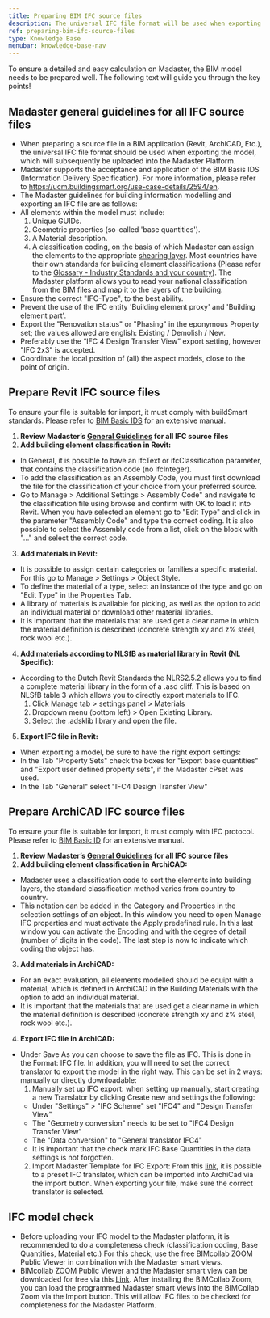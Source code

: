 ```yaml
---
title: Preparing BIM IFC source files
description: The universal IFC file format will be used when exporting the source file, which will subsequently be uploaded into the Madaster Platform
ref: preparing-bim-ifc-source-files
type: Knowledge Base
menubar: knowledge-base-nav
---
```


To ensure a detailed and easy calculation on Madaster, the BIM model needs to be prepared well. The following text will guide you through the key points!

## Madaster general guidelines for all IFC source files

*  When preparing a source file in a BIM application (Revit, ArchiCAD, Etc.), the universal IFC file format should be used when exporting the model, which will subsequently be uploaded into the Madaster Platform.
*  Madaster supports the acceptance and application of the BIM Basis IDS (Information Delivery Specification). For more information, please refer to <a href="https://ucm.buildingsmart.org/use-case-details/2594/en" target="_blank">https://ucm.buildingsmart.org/use-case-details/2594/en</a>.
*  The Madaster guidelines for building information modelling and exporting an IFC file are as follows:
  * All elements within the model must include:
    1. Unique GUIDs.
    2. Geometric properties (so-called 'base quantities').
    3. A Material description.
    4. A classification coding, on the basis of which Madaster can assign the elements to the appropriate <a href="">shearing layer</a>.
       Most countries have their own standards for building element classifications (Please refer to the <a href="https://docs.madaster.com/nl/en/knowledge-base/madaster-glossary.html" target="_blank">Glossary - Industry Standards and your country</a>). The Madaster platform allows you to read your national classification from the BIM files and map it to the layers of the building.
  * Ensure the correct "IFC-Type", to the best ability.
  * Prevent the use of the IFC entity 'Building element proxy' and 'Building element part'.
  * Export the "Renovation status" or "Phasing" in the eponymous Property set; the values allowed are english: Existing / Demolish / New.
  * Preferably use the “IFC 4 Design Transfer View” export setting, however "IFC 2x3" is accepted.
  * Coordinate the local position of (all) the aspect models, close to the point of origin.

## Prepare Revit IFC source files

To ensure your file is suitable for import, it must comply with buildSmart standards. Please refer to <a href="https://ucm.buildingsmart.org/use-case-details/2594/en" target="_blank">BIM Basic IDS</a> for an extensive manual.

1. **Review Madaster’s <a href="../../../files/en/Madaster BIM - IFC guidelines.pdf">General Guidelines</a> for all IFC source files**
2. **Add building element classification in Revit:**
  * In General, it is possible to have an ifcText or ifcClassification parameter, that contains the classification code (no ifcInteger).
  * To add the classification as an Assembly Code, you must first download the file for the classification of your choice from your preferred source.
  * Go to Manage > Additional Settings > Assembly Code" and navigate to the classification file using browse and confirm with OK to load it into Revit. When you have selected an element go to "Edit Type" and click in the parameter "Assembly Code" and type the correct coding. It is also possible to select the Assembly code from a list, click on the block with "..."   and select the correct code.
3. **Add materials in Revit:**
  * It is possible to assign certain categories or families a specific material. For this go to Manage > Settings > Object Style.
  * To define the material of a type, select an instance of the type and go on "Edit Type" in the Properties Tab.
  * A library of materials is available for picking, as well as the option to add an individual material or download other material libraries.
  * It is important that the materials that are used get a clear name in which the material definition is described (concrete strength xy and z% steel, rock wool etc.).
4. **Add materials according to NLSfB as material library in Revit (NL Specific):**
  * According to the Dutch Revit Standards the NLRS2.5.2 allows you to find a complete material library in the form of a .asd cliff. This is based on NLSfB table 3 which allows you to directly export materials to IFC.
    1. Click Manage tab > settings panel > Materials
    2. Dropdown menu (bottom left) > Open Existing Library.
    3. Select the .adsklib library and open the file.
5. **Export IFC file in Revit:**
  * When exporting a model, be sure to have the right export settings:
  * In the Tab "Property Sets" check the boxes for "Export base quantities" and "Export user defined property sets", if the Madaster cPset was used.
  * In the Tab "General" select "IFC4 Design Transfer View"

## Prepare ArchiCAD IFC source files

To ensure your file is suitable for import, it must comply with IFC protocol. Please refer to <a href="https://ucm.buildingsmart.org/use-case-details/2594/en" target="_blank">BIM Basic ID</a> for an extensive manual.

1. **Review Madaster’s <a href="../../../files/en/Madaster BIM - IFC guidelines.pdf">General Guidelines</a> for all IFC source files**
2. **Add building element classification in ArchiCAD:**
  * Madaster uses a classification code to sort the elements into building layers, the standard classification method varies from country to country.
  * This notation can be added in the Category and Properties in the selection settings of an object. In this window you need to open Manage IFC properties and must activate the Apply predefined rule. In this last window you can activate the Encoding and with the degree of detail (number of digits in the code). The last step is now to indicate which coding the object has.
3. **Add materials in ArchiCAD:**
  * For an exact evaluation, all elements modelled should be equipt with a material, which is defined in ArchiCAD in the Building Materials with the option to add an individual material.
  * It is important that the materials that are used get a clear name in which the material definition is described (concrete strength xy and z% steel, rock wool etc.).
4. **Export IFC file in ArchiCAD:**
  * Under Save As you can choose to save the file as IFC. This is done in the Format: IFC file. In addition, you will need to set the correct translator to export the model in the right way. This can be set in 2 ways: manually or directly downloadable:
    1. Manually set up IFC export: when setting up manually, start creating a new Translator by clicking Create new and settings the following:
    * Under "Settings" > "IFC Scheme" set "IFC4" and "Design Transfer View"
    * The "Geometry conversion" needs to be set to "IFC4 Design Transfer View"
    * The "Data conversion" to "General translator IFC4"
    * It is important that the check mark IFC Base Quantities in the data settings is not forgotten.
    2. Import Madaster Template for IFC Export: From this <a href="../../../files/en/Madaster BIM - Archicad Translator.7z">link</a>, it is possible to a preset IFC translator, which can be imported into ArchiCad via the import button. When exporting your file, make sure the correct translator is selected.

## IFC model check

* Before uploading your IFC model to the Madaster platform, it is recommended to do a completeness check (classification coding, Base Quantities, Material etc.) For this check, use the free BIMcollab ZOOM Public Viewer in combination with the Madaster smart views.
*  BIMcollab ZOOM Public Viewer and the Madaster smart view can be downloaded for free via this <a href="https://helpcenter.bimcollab.com/portal/en/kb/articles/smart-view-sets-downloads">Link</a>. After installing the BIMCollab Zoom, you can load the programmed Madaster smart views into the BIMCollab Zoom via the Import button. This will allow IFC files to be checked for completeness for the Madaster Platform.
